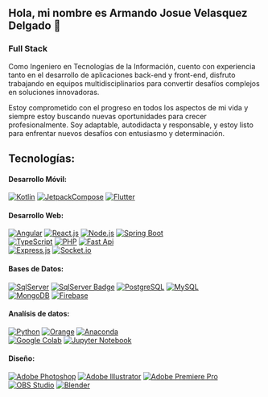 ## Hola, mi nombre es Armando Josue Velasquez Delgado 👋<br>

### Full Stack

Como Ingeniero en Tecnologías de la Información, cuento con experiencia tanto en el desarrollo de aplicaciones back-end y front-end, disfruto trabajando en equipos multidisciplinarios para convertir desafíos complejos en soluciones innovadoras.

Estoy comprometido con el progreso en todos los aspectos de mi vida y siempre estoy buscando nuevas oportunidades para crecer profesionalmente. Soy adaptable, autodidacta y responsable, y estoy listo para enfrentar nuevos desafíos con entusiasmo y determinación.

## Tecnologías:
#### Desarrollo Móvil:
[![Kotlin](https://img.shields.io/badge/Kotlin-A97BFF?style=for-the-badge&logo=kotlin&logoColor=white&labelColor=101010)]()
[![JetpackCompose](https://img.shields.io/badge/Jetpack%20Compose-89F8C7?style=for-the-badge&logo=jetpackcompose&logoColor=white&labelColor=101010&logoBgColor=101010)]()
[![Flutter](https://img.shields.io/badge/Flutter-02569B?style=for-the-badge&logo=flutter&logoColor=white&labelColor=101010)]()

#### Desarrollo Web:
[![Angular](https://img.shields.io/badge/Angular-DD0031?style=for-the-badge&logo=angular&logoColor=white&labelColor=101010)]()
[![React.js](https://img.shields.io/badge/React-58c4dc?style=for-the-badge&logo=react&logoColor=white&labelColor=101010)]()
[![Node.js](https://img.shields.io/badge/Node.js-43853D?style=for-the-badge&logo=node.js&logoColor=white&labelColor=101010)]()
[![Spring Boot](https://img.shields.io/badge/Spring_Boot-6DB33F?style=for-the-badge&logo=spring-boot&logoColor=white&labelColor=101010)]()
<br>
[![TypeScript](https://img.shields.io/badge/TypeScript-007ACC?style=for-the-badge&logo=typescript&logoColor=white&labelColor=101010)]()
[![PHP](https://img.shields.io/badge/Php-777BB3?style=for-the-badge&logo=php&logoColor=white&labelColor=101010&logoBgColor=101010)]()
[![Fast Api](https://img.shields.io/badge/Fast%20Api-04988a?style=for-the-badge&logo=fastapi&logoColor=white&labelColor=101010)]()
<br>
[![Express.js](https://img.shields.io/badge/Express.js-404D59?style=for-the-badge&logo=express&logoColor=white&labelColor=101010)]()
[![Socket.io](https://img.shields.io/badge/Socket.io-ffffff?style=for-the-badge&logo=socket.io&logoColor=white&labelColor=101010)]()

#### Bases de Datos:
[![SqlServer](https://img.icons8.com/dotty/30/FFFFFF/sql.png)]() [![SqlServer Badge](https://img.shields.io/badge/Sql%20Server-FF9A00?style=for-the-badge&logo=sqlserver&logoColor=white&labelColor=101010)]()
[![PostgreSQL](https://img.shields.io/badge/PostgreSQL-336791?style=for-the-badge&logo=postgresql&logoColor=white&labelColor=101010)]()
[![MySQL](https://img.shields.io/badge/MySQL-4479A1?style=for-the-badge&logo=mysql&logoColor=white&labelColor=101010)]()
<br>
[![MongoDB](https://img.shields.io/badge/MongoDB-47A248?style=for-the-badge&logo=mongodb&logoColor=white&labelColor=101010)]()
[![Firebase](https://img.shields.io/badge/Firebase-FFCA28?style=for-the-badge&logo=firebase&logoColor=white&labelColor=101010)]()

#### Analísis de datos:
[![Python](https://img.shields.io/badge/Python-3776AB?style=for-the-badge&logo=python&logoColor=white&labelColor=101010)]()
[![Orange](https://img.shields.io/badge/Orange-e9742e?style=for-the-badge&logo=orange&logoColor=white&labelColor=101010)]()
[![Anaconda](https://img.shields.io/badge/Anaconda-3ab12a?style=for-the-badge&logo=anaconda&logoColor=white&labelColor=101010)]()
<br>
[![Google Colab](https://img.shields.io/badge/Google%20Colab-f9ab00?style=for-the-badge&logo=googlecolab&logoColor=white&labelColor=101010)]()
[![Jupyter Notebook](https://img.shields.io/badge/Jupyter-eb7325?style=for-the-badge&logo=Jupyter&logoColor=white&labelColor=101010)]()

#### Diseño:
[![Adobe Photoshop](https://img.shields.io/badge/Adobe%20Photoshop-31A8FF?style=for-the-badge&logo=adobe%20photoshop&logoColor=white&labelColor=101010)]()
[![Adobe Illustrator](https://img.shields.io/badge/Adobe%20Illustrator-652800?style=for-the-badge&logo=adobe%20illustrator&logoColor=white&labelColor=101010)]()
[![Adobe Premiere Pro](https://img.shields.io/badge/Adobe%20Premiere%20Pro-9999FF?style=for-the-badge&logo=adobe%20premiere%20pro&logoColor=white&labelColor=101010)]()
<br>
[![OBS Studio](https://img.shields.io/badge/OBS%20Studio-302E31?style=for-the-badge&logo=obs%20studio&logoColor=white&labelColor=101010)]()
[![Blender](https://img.shields.io/badge/Blender-F5792A?style=for-the-badge&logo=blender&logoColor=white&labelColor=101010)]()



<!--
**JosueAVD27/JosueAVD27** is a ✨ _special_ ✨ repository because its `README.md` (this file) appears on your GitHub profile.

Here are some ideas to get you started:

- 🔭 I’m currently working on ...
- 🌱 I’m currently learning ...
- 👯 I’m looking to collaborate on ...
- 🤔 I’m looking for help with ...
- 💬 Ask me about ...
- 📫 How to reach me: ...
- 😄 Pronouns: ...
- ⚡ Fun fact: ...
-->
